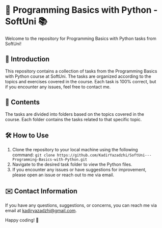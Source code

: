 # 🐍 Programming Basics with Python - SoftUni 📚

Welcome to the repository for Programming Basics with Python tasks from SoftUni!

## 🚀 Introduction
This repository contains a collection of tasks from the Programming Basics with Python course at SoftUni. The tasks are organized according to the topics and exercises covered in the course. Each task is 100% correct, but if you encounter any issues, feel free to contact me.

## 📂 Contents
The tasks are divided into folders based on the topics covered in the course. Each folder contains the tasks related to that specific topic.

## 🛠️ How to Use
1. Clone the repository to your local machine using the following command:
`git clone https://github.com/KadirYazadzhi/SoftUni---Programming-Basics-with-Python.git`
2. Navigate to the desired task folder to view the Python files.
3. If you encounter any issues or have suggestions for improvement, please open an issue or reach out to me via email.

## ✉️ Contact Information
If you have any questions, suggestions, or concerns, you can reach me via email at kadiryazadzhi@gmail.com.

Happy coding! 🎉
